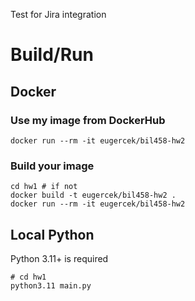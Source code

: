 Test for Jira integration

# Build/Run

## Docker

### Use my image from DockerHub

```shell
docker run --rm -it eugercek/bil458-hw2
```

### Build your image

````shell
cd hw1 # if not
docker build -t eugercek/bil458-hw2 .
docker run --rm -it eugercek/bil458-hw2
````

## Local Python

Python 3.11+ is required

```shell
# cd hw1
python3.11 main.py
```

